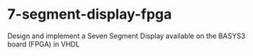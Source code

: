 # 7-segment-display-fpga
Design and implement a Seven Segment Display available on the BASYS3 board (FPGA) in VHDL
